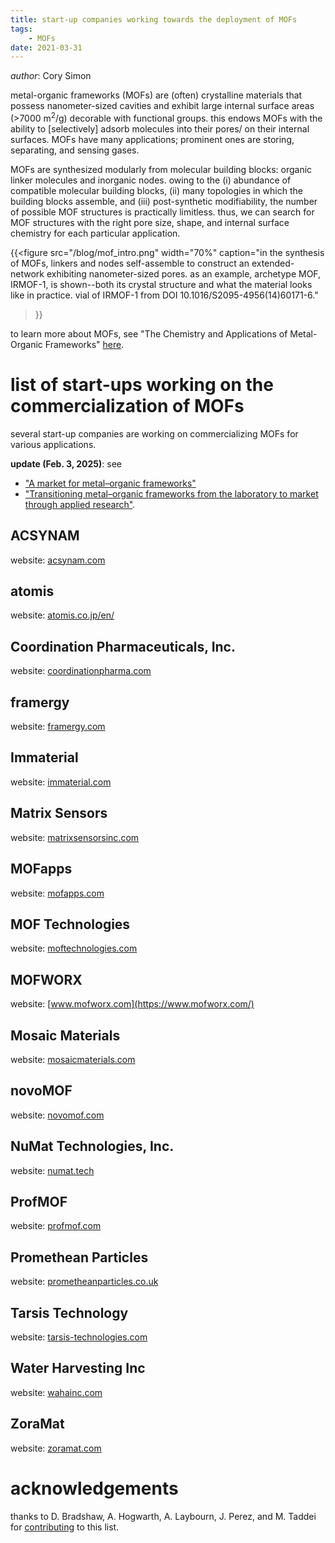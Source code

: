 ```yaml
---
title: start-up companies working towards the deployment of MOFs
tags:
    - MOFs
date: 2021-03-31
---
```

_author_: Cory Simon

metal-organic frameworks (MOFs) are (often) crystalline materials that possess nanometer-sized cavities and exhibit large internal surface areas ($>$7000 m$^2$/g) decorable with functional groups. 
this endows MOFs with the ability to [selectively] adsorb molecules into their pores/ on their internal surfaces.
MOFs have many applications; prominent ones are storing, separating, and sensing gases.

MOFs are synthesized modularly from molecular building blocks: organic linker molecules and inorganic nodes. 
owing to the (i) abundance of compatible molecular building blocks, (ii) many topologies in which the building blocks assemble, and (iii) post-synthetic modifiability, the number of possible MOF structures is practically limitless. 
thus, we can search for MOF structures with the right pore size, shape, and internal surface chemistry for each particular application.

{{<figure
    src="/blog/mof_intro.png" 
    width="70%"
    caption="in the synthesis of MOFs, linkers and nodes self-assemble to construct an extended-network exhibiting nanometer-sized pores. as an example, archetype MOF, IRMOF-1, is shown--both its crystal structure and what the material looks like in practice. vial of IRMOF-1 from DOI 10.1016/S2095-4956(14)60171-6."
>}}

to learn more about MOFs, see "The Chemistry and Applications of Metal-Organic Frameworks" [here](http://yaghi.berkeley.edu/pdfPublications/13-sci-mof-rev.pdf).

# list of start-ups working on the commercialization of MOFs
several start-up companies are working on commercializing MOFs for various applications.

**update (Feb. 3, 2025)**: see
*  ["A market for metal–organic frameworks"](https://www.nature.com/articles/s41563-025-02147-4) 
* ["Transitioning metal–organic frameworks from the laboratory to market through applied research"](https://www.nature.com/articles/s41563-024-01947-4).

## ACSYNAM
website: [acsynam.com](https://acsynam.com/)

## atomis
website: [atomis.co.jp/en/](https://www.atomis.co.jp/en/)

## Coordination Pharmaceuticals, Inc.
website: [coordinationpharma.com](http://www.coordinationpharma.com/)

## framergy
website: [framergy.com](http://www.framergy.com/)

## Immaterial
website: [immaterial.com](https://immaterial.com/)

## Matrix Sensors
website: [matrixsensorsinc.com](https://matrixsensorsinc.com/)

## MOFapps
website: [mofapps.com](http://www.mofapps.com/)

## MOF Technologies
website: [moftechnologies.com](https://www.moftechnologies.com/)

## MOFWORX
website: [www.mofworx.com](https://www.mofworx.com/)

## Mosaic Materials
website: [mosaicmaterials.com](http://mosaicmaterials.com)

## novoMOF 
website: [novomof.com](https://novomof.com)

## NuMat Technologies, Inc.
website: [numat.tech](https://www.numat.tech/)

## ProfMOF
website: [profmof.com](https://profmof.com/)

## Promethean Particles
website: [prometheanparticles.co.uk](https://prometheanparticles.co.uk/)

## Tarsis Technology
website: [tarsis-technologies.com](http://www.tarsis-technologies.com/)

## Water Harvesting Inc
website: [wahainc.com](http://www.wahainc.com/)

## ZoraMat
website: [zoramat.com](https://zoramat.com/)

# acknowledgements
thanks to
D. Bradshaw,
A. Hogwarth, 
A. Laybourn, 
J. Perez, and
M. Taddei
for [contributing](https://twitter.com/CoryMSimon/status/1377323847364407299) to this list.
